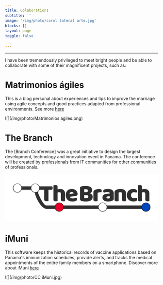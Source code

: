 ```yaml
---
title: Colaborations
subtitle: ''
image: '/img/photo/carol lateral arte.jpg'
blocks: []
layout: page
toggle: false

---
```


---
I have been tremendously privileged to meet bright people and be able to collaborate with some of their magnificent projects, such as:

# Matrimonios ágiles

This is a blog personal about experiences and tips to improve the marriage using agile concepts and good practices adapted from professional environments. See more [here](https://matrimoniosagiles.wordpress.com/ "matrimoniosagiles")

![](/img/photo/Matrimonios agiles.png)

# The Branch

The [Branch Conference] was a great initiative to design the largest development, technology and innovation event in Panama. The conference will be created by professionals from IT communities for other communities of professionals.

![thebranchconference](/img/photo/the-branch-logo-tr-0.30.png "TheBranch")

# iMuni

This software keeps the historical records of vaccine applications based on Panama's immunization schedules, provide alerts, and tracks the medical appointments of the entire family members on a smartphone. Discover more about iMuni [here](http://imuniapp.com/ "iMuni")

![](/img/photo/CC iMuni.jpg)

